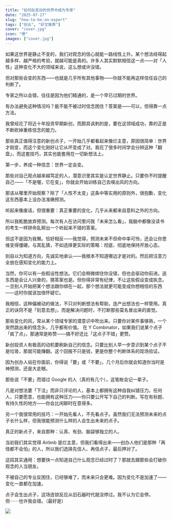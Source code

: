 ```yaml
---
title: "如何在变动的世界中成为专家"
date: "2025-07-27"
slug: "how-to-be-an-expert"
tags: ["创业", "好文推荐"]
cover: "cover.jpg"
icon: "😎"
images: ["cover.jpg"]
---
```

如果这世界是静止不变的，我们对观念的信心就能一路线性上升。某个想法经得起越多样、越严格的考验，就越可能是真的。许多人其实默默相信这一点——对「人性」这种变化不大的领域来说，这么想或许没错。



但对那些会变的东西——也就是几乎所有其他事物——你就不能再这样信任自己的判断了。



专家之所以会错，往往是因为他们精通的，是一个早已过期的世界。



有办法避免这种情况吗？能不能不被过时信念困住？答案是——可以，但得靠一点方法。



我曾经花了将近十年投资早期新创，而颇具讽刺的是，要在这领域成功，靠的正是不断砍掉重练信念的能力。



那些真正值得注意的新创点子，一开始几乎都看起来像烂主意，原因很简单：世界才刚变，而这个变化刚好让它从坏变成了对。我花了很多时间学会分辨这种「翻盘」，而这套技巧，其实也能套用在一切新想法上。



第一步，养成一种信念：世界一定会变。



那些对自己观点越来越笃定的人，潜意识里其实是认定世界静止。只要你不时提醒自己——「不是喔，它在变」，你就会开始训练自己去嗅出风的方向。



那该从哪里开始观察？除了「人性不太变」这条中等实用的原则外，很抱歉，变化这东西基本上没办法准确预测。



听起来像废话，但很重要：真正重要的变化，几乎从来都来自意料之外的方向。



所以我乾脆放弃预测。每次有人在访问里问我「未来怎么看」，我脑中都像没读书的考生一样拼命乱掰出一个听起来不错的答案。



但这不是因为我懒。恰好相反——我觉得，预测未来不但命中率可怜，还会让你思维变得僵硬。与其乱猜，不如选择更实际的策略：彻底、彻底地保持开放心态。



别自以为知道方向，先诚实地承认——我根本不知道哪边才是对的。然后把注意力全放在感知变化的能力上。



当然，你可以有一些假设性想法。它们会稍微绑住你没错，但也会驱动你前进。追东西是会让人兴奋的，猜答案也是。但你得非常有纪律，不让这些假设变成执念。
一旦别人开始把某个想法跟你绑在一起，那个想法就更可能变成你想相信的东西——这时你就该加倍怀疑它。



我相信，这种偏被动的做法，不只对判断想法有帮助，连产出想法也一样管用。真正的诀窍不是「刻意去想」，而是解决问题时，不打断那些莫名冒出来的直觉。



那些变化的风，常从某个领域专家的潜意识中吹出来。只要你对某件事够熟，一个突然跳出来的怪念头，几乎都有价值。
在 Y Combinator，如果我们说某个点子「疯了点」，那通常是称赞——搞不好还比「这点子不错」更赞。



新创投资人有极高的动机要刷新自己的信念。只要比别人早一步意识到某个点子不是垃圾，那就可能赚翻。这个回报不只是钱，更是你整个判断体系的现场验证。



因为创办人站在你面前，你得说「要」或「不要」，几个月后你就会知道你当时是神预测，还是大走眼。



那些说「不要」而错过 Google 的人（真的有几个），这笔帐会记一辈子。



凡是对想法要「下注」而非只评论的人，基本上都拥有这种自我纠错压力。任何人，只要愿意，也能拥有这种压力——你只要公开写下自己的判断。写在有标题、有持久性的地方——你会比闲聊时在意得多。



另一个我很常用的技巧：一开始先看人，不先看点子。虽然我们无法预测未来的点子长什么样，但我很能预测什么样的人会生出未来的点子。



真正的新点子，来自那种：认真、有劲、脑袋够独立的人。



当初我们其实觉得 Airbnb 是烂主意，但我们看得出来——创办人他们是那种「再怪都不会怕」的人，所以我们选择先信人、再信点子，最后押对了。



这招其实通用：想要快一点知道自己什么观念已经过时了？那就去跟那些会打破你观念的人当朋友。



不被自己的专业反困住，已经够难了，而未来只会更难。因为变化不是加速了——变化一直都在加速。



点子会生出点子，这场连锁反应从旧石器时代就没停过。我不认为它会停。
但⋯⋯也许我会错。（最好是）




![](https://prod-files-secure.s3.us-west-2.amazonaws.com/112d0858-5090-4d34-a606-b75eb8d65fd2/46476355-9cf3-4e99-9b7a-3531bc426380/1000202064.png?X-Amz-Algorithm=AWS4-HMAC-SHA256&X-Amz-Content-Sha256=UNSIGNED-PAYLOAD&X-Amz-Credential=ASIAZI2LB4665LZBJ6KC%2F20251013%2Fus-west-2%2Fs3%2Faws4_request&X-Amz-Date=20251013T154533Z&X-Amz-Expires=3600&X-Amz-Security-Token=IQoJb3JpZ2luX2VjEKD%2F%2F%2F%2F%2F%2F%2F%2F%2F%2FwEaCXVzLXdlc3QtMiJIMEYCIQC0YW%2FyRdl6CVjRqudOLUpWCcYBx06q7LsordeqTyxIHgIhAJ%2Bd1at2QIVGAyCD9VlY0wYPW8PYVPQYCiwYvOmQ2hHPKv8DCEgQABoMNjM3NDIzMTgzODA1IgwOCPy%2F6Ns15KLpF%2BUq3AO6UoAkmf2bBUBbk3AapWiEOuKSgshpXmtKrHP4aiR50Ag79Gg8jyw%2FSe6zbT7YORdV5Muq0dPLcyAwK%2Bd3hyNoVqf2DRXuGiEFP8NlhozoIBiw%2Bu1lEe6ccZE%2FeM0eGBvJjtOrYJn%2BZ1CDB%2B1PMBad0kas60cmN2XbrqgRbpGja8zdwQOdfGnON%2FuiWapA8%2BjFm9UxrjhW8vlkAPx3uTt7lTJsnJkjPBmR%2FXAD%2FyhM17OtBsE8WZb72y9Q75%2Fcw8v2Ktoa%2BpAz7OTWzztU32w%2BMFzULuensiymhK7sXNn7l6keeqa4WrdFarUOla90%2BKQ%2Bb1daJtU5aHOIkGE3%2B%2BUW7%2B6WVVT9fQCCvMh9GZC2AdkvT2B07mYARxRpv0IXJqDl%2B%2BNNzCHPWw0nNsw5hZ2CyrOm0UM5aDYGqwk9LreiKk0P2s6dxB3vUcR9m9hNmf%2B0pVwcCaTZde%2FQjgPF7E9gL2zrjS9Khc8BkRu4RnuVyPEerh%2BOcJS6sByZGAHk4VuiD4XoR06UqYOaRygx%2BvVgxYo80Xf7yZvjEcIlQrW39lCdSLuc%2BSM2CuD4tJ81WHXAdnkSD1XnordV2HNRvfSinW%2F9wGjUy0jiaWkzfs1cqX4H36K2SOiVWu2pZDCCsrTHBjqkAb%2B30K5YY0glyc0awJvV82Q8Gknydv0AuLbfEH6NWmB02K4nXzz9PUaGn4h9x5ZluiJxgxLfxMwqJBnSuYVHtAfYLNUbCICnKDlY4mKAUhaYSikZ5AlwTpjW4xeeFyj3IU2%2BFif9yZ%2BnaFfCaG9Pc%2BmPw00XDWkqGElEvvRnra8i4DjoN8FvojYIx1JpXEacJjrIlmo8BFA%2FM7lyFW3xw5aUHgCc&X-Amz-Signature=2e06b05eeef4a6ea9122227a2b0bf50708bcef39f5a986c1a66b3ab9e4357647&X-Amz-SignedHeaders=host&x-amz-checksum-mode=ENABLED&x-id=GetObject)

